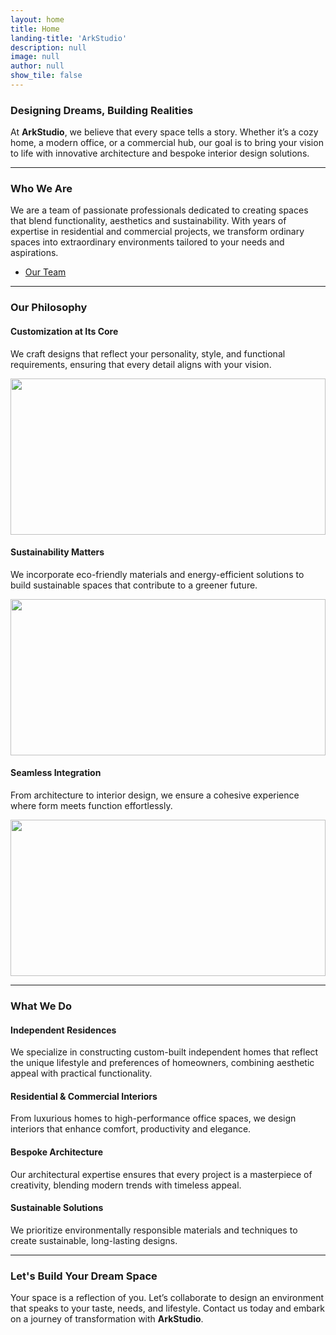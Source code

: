 ```yaml
---
layout: home
title: Home
landing-title: 'ArkStudio'
description: null
image: null
author: null
show_tile: false
---
```


### Designing Dreams, Building Realities

At **ArkStudio**, we believe that every space tells a story. Whether it’s a cozy home, a modern office, or a commercial hub, our goal is to bring your vision to life with innovative architecture and bespoke interior design solutions.

<hr class="major" />

### Who We Are

We are a team of passionate professionals dedicated to creating spaces that blend functionality, aesthetics and sustainability. With years of expertise in residential and commercial projects, we transform ordinary spaces into extraordinary environments tailored to your needs and aspirations.
<ul class="actions">
    <li><a href="team.html" class="button next">Our Team</a></li>
</ul>

<hr id="philosophy" class="major" />

### Our Philosophy

<div class="row">
    <div class="4u 12u$(medium)">
        <h4>Customization at Its Core</h4>
        <p>We craft designs that reflect your personality, style, and functional requirements, ensuring that every detail aligns with your vision.</p>
        <span class="image fit"><img src="{% link assets/images/int-02.jpg %}" alt="" style="height: 250px; width: 100%;"/></span>
    </div>
    <div class="4u 12u$(medium)">
        <h4>Sustainability Matters</h4>
        <p>We incorporate eco-friendly materials and energy-efficient solutions to build sustainable spaces that contribute to a greener future.</p>
        <span class="image fit"><img src="{% link assets/images/eco-01.jpg %}" alt="" style="height: 250px; width: 100%;"/></span>
    </div>
    <div class="4u$ 12u$(medium)">
        <h4>Seamless Integration</h4>
        <p>From architecture to interior design, we ensure a cohesive experience where form meets function effortlessly.</p>
        <span class="image fit"><img src="{% link assets/images/int-03.jpg %}" alt="" style="height: 250px; width: 100%;"/></span>
    </div>
</div>

<hr id="services" class="major" />

### What We Do

<div class="row">
	<div class="6u 12u$(small)">
		<h4>Independent Residences</h4>
		<p><span class="image left"><img src="{% link assets/images/con-02.jpg %}" alt=""/></span>We specialize in constructing custom-built independent homes that reflect the unique lifestyle and preferences of homeowners, combining aesthetic appeal with practical functionality.</p>
	</div>
	<div class="6u$ 12u$(small)">
		<h4>Residential & Commercial Interiors</h4>
		<p><span class="image left"><img src="{% link assets/images/int-04.jpg %}" alt=""/></span>From luxurious homes to high-performance office spaces, we design interiors that enhance comfort, productivity and elegance.</p>
	</div>
	<div class="6u 12u$(small)">
		<h4>Bespoke Architecture</h4>
		<p><span class="image left"><img src="{% link assets/images/int-05.jpg %}" alt=""/></span>Our architectural expertise ensures that every project is a masterpiece of creativity, blending modern trends with timeless appeal.</p>
	</div>
	<div class="6u$ 12u$(small)">
		<h4>Sustainable Solutions</h4>
		<p><span class="image left"><img src="{% link assets/images/eco-02.jpg %}" alt=""/></span>We prioritize environmentally responsible materials and techniques to create sustainable, long-lasting designs.</p>
	</div>
</div>

<hr class="major" />

### Let's Build Your Dream Space

Your space is a reflection of you. Let’s collaborate to design an environment that speaks to your taste, needs, and lifestyle. Contact us today and embark on a journey of transformation with <b>ArkStudio</b>.
